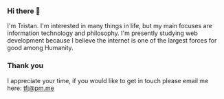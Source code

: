 ### Hi there 👋

I'm Tristan. I'm interested in many things in life, but my main focuses are information technology and philosophy. I'm presently studying web development because I believe the internet is one of the largest forces for good among Humanity. 



### Thank you

I appreciate your time, if you would like to get in touch please email me here: tfj@pm.me



<!--
**TristanFJ/TristanFJ** is a ✨ _special_ ✨ repository because its `README.md` (this file) appears on your GitHub profile.

Here are some ideas to get you started:

- 🔭 I’m currently working on ...
- 🌱 I’m currently learning ...
- 👯 I’m looking to collaborate on ...
- 🤔 I’m looking for help with ...
- 💬 Ask me about ...
- 📫 How to reach me: ...
- 😄 Pronouns: ...
- ⚡ Fun fact: ...
-->
